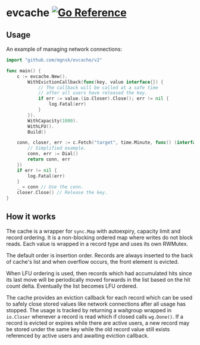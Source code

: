 # evcache [![Go Reference](https://pkg.go.dev/badge/github.com/mgnsk/evcache/v2.svg)](https://pkg.go.dev/github.com/mgnsk/evcache/v2)

## Usage

An example of managing network connections:

```go
import "github.com/mgnsk/evcache/v2"

func main() {
    c := evcache.New().
        WithEvictionCallback(func(key, value interface{}) {
            // The callback will be called at a safe time
            // after all users have released the key.
            if err := value.(io.Closer).Close(); err != nil {
                log.Fatal(err)
            }
        }).
        WithCapacity(1000).
        WithLFU().
        Build()

    conn, closer, err := c.Fetch("target", time.Minute, func() (interface{}, error) {
        // Simplified example.
        conn, err := Dial()
        return conn, err
    })
    if err != nil {
        log.Fatal(err)
    }
    _ = conn // Use the conn.
    closer.Close() // Release the key.
}
```

## How it works

The cache is a wrapper for `sync.Map` with autoexpiry, capacity limit and record ordering.
It is a non-blocking ordered map where writes do not block reads. Each value is wrapped
in a record type and uses its own RWMutex.

The default order is insertion order. Records are always inserted to the back of cache's list and
when overflow occurs, the front element is evicted.

When LFU ordering is used, then records which had accumulated hits since its last move
will be periodically moved forwards in the list based on the hit count delta.
Eventually the list becomes LFU ordered.

The cache provides an eviction callback for each record which can be used to safely
close stored values like network connections after all usage has stopped. The usage is tracked
by returning a waitgroup wrapped in `io.Closer` whenever a record is read which
if closed calls `wg.Done()`. If a record is evicted or expires while there are active users,
a new record may be stored under the same key while the old record value still exists referenced by active users
and awaiting eviction callback.
